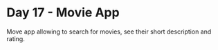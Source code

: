 # Day 17 - Movie App

Move app allowing to search for movies, see their short description and rating.
